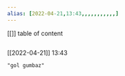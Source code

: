 ```yaml
---
alias: [2022-04-21,13:43,,,,,,,,,,,]
---
```

[[]]
table of content
```toc
```

[[2022-04-21]] 13:43

```query
"gol gumbaz"
```